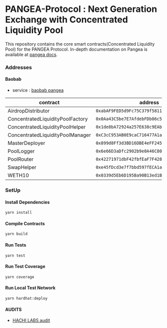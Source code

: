 # PANGEA-Protocol : Next Generation Exchange with Concentrated Liquidity Pool

This repository contains the core smart contracts(Concentrated Liquidity Pool) for the PANGEA Protocol. In-depth documentation on Pangea is available at [pangea docs](https://pangea.gitbook.io/pangea-kr/overview/undefined).

### Addresses

#### Baobab

* service : [baobab pangea](https://app.dev.pangeaswap.com/)

| contract | address |
| ---      | ----    |
| AirdropDistributor | `0xabAF9FED5d9Fc75C379f5811de61Ed944b537375` | 
| ConcentratedLiquidityPoolFactory | `0x0Aa43C5be7E7AfdebFDb06c5B9922173f4c1A46b` | 
| ConcentratedLiquidityPoolHelper | `0x1de8bA72924a257E638c9EAb5254Cd3D7D1972a2` | 
| ConcentratedLiquidityPoolManager | `0xC3cC953AB0E9caC716477A1a8C685f7451a80327` | 
| MasterDeployer | `0x899d8Ff3d3BD16DBE4eFF245BdA27EF96C01044B` |
| PoolLogger | `0x6e66D3aDfc2902b9e0A46C80D2803642596cc5F6` | 
| PoolRouter | `0x42271971dbF42fbfEaF7F428604a86760300cB5B` |  
| SwapHelper | `0xe45fDcd3e7f7bbd597fECA1aC45C879e6a04F197` | 
| WETH10 | `0x0339d5Eb6D195Ba90B13ed1BCeAa97EbD198b106` | 


### SetUp

#### Install Dependencies

````shell
yarn install
````

#### Compile Contracts

````shell
yarn build
````

#### Run Tests

````shell
yarn test
````

#### Run Test Coverage

````shell
yarn coverage
````

#### Run Local Test Network

````shell
yarn hardhat:deploy
````

#### AUDITS

* [HACHI LABS audit](https://github.com/pangea-protocol/pangea-core/blob/main/audits/%5BHAECHI%20AUDIT%5D%20Smart%20Contract%20Audit%20Reports%20for%20Pangea.pdf)
